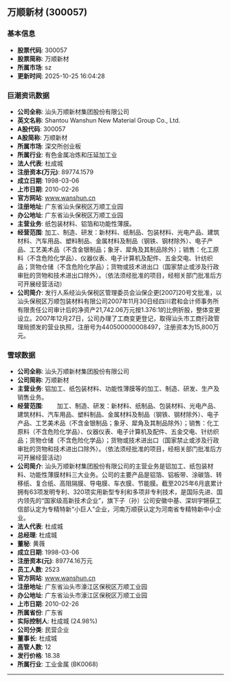 ## 万顺新材 (300057)

### 基本信息

- **股票代码**: 300057
- **股票简称**: 万顺新材
- **所属市场**: sz
- **更新时间**: 2025-10-25 16:04:28

### 巨潮资讯数据

- **公司全称**: 汕头万顺新材集团股份有限公司
- **英文名称**: Shantou Wanshun New Material Group Co., Ltd.
- **A股代码**: 300057
- **A股简称**: 万顺新材
- **所属市场**: 深交所创业板
- **所属行业**: 有色金属冶炼和压延加工业
- **法人代表**: 杜成城
- **注册资本(万元)**: 89774.1579
- **成立日期**: 1998-03-06
- **上市日期**: 2010-02-26
- **官方网站**: www.wanshun.cn
- **注册地址**: 广东省汕头保税区万顺工业园
- **办公地址**: 广东省汕头保税区万顺工业园
- **主营业务**: 纸包装材料、铝箔和功能性薄膜。
- **经营范围**: 加工、制造、研发：新材料、纸制品、包装材料、光电产品、建筑材料、汽车用品、塑料制品、金属材料及制品（钢铁、钢材除外）、电子产品、工艺美术品（不含金银制品；象牙、犀角及其制品除外）；销售：化工原料（不含危险化学品）、仪器仪表、电子计算机及配件、五金交电、针纺织品；货物仓储（不含危险化学品）；货物或技术进出口（国家禁止或涉及行政审批的货物和技术进出口除外）。（依法须经批准的项目，经相关部门批准后方可开展经营活动）
- **公司简介**: 发行人系经汕头保税区管理委员会汕保企更[2007]20号文批准，以汕头保税区万顺包装材料有限公司2007年11月30日经四川君和会计师事务所有限责任公司审计后的净资产21,742.06万元按1.376:1的比例折股，整体变更设立。2007年12月27日，公司办理了工商变更登记，取得汕头市工商行政管理局颁发的营业执照，注册号为440500000008497，注册资本为15,800万元。

### 雪球数据

- **公司全称**: 汕头万顺新材集团股份有限公司
- **公司简称**: 万顺新材
- **主营业务**: 铝加工、纸包装材料、功能性薄膜等的加工、制造、研发、生产及销售业务。
- **经营范围**: 　　加工、制造、研发：新材料、纸制品、包装材料、光电产品、建筑材料、汽车用品、塑料制品、金属材料及制品（钢铁、钢材除外）、电子产品、工艺美术品（不含金银制品；象牙、犀角及其制品除外）；销售：化工原料（不含危险化学品）、仪器仪表、电子计算机及配件、五金交电、针纺织品；货物仓储（不含危险化学品）；货物或技术进出口（国家禁止或涉及行政审批的货物和技术进出口除外）。（依法须经批准的项目，经相关部门批准后方可开展经营活动）
- **公司简介**: 汕头万顺新材集团股份有限公司的主营业务是铝加工、纸包装材料、功能性薄膜材料三大业务。公司的主要产品是铝箔、铝板带、涂碳箔、转移纸、复合纸、高阻隔膜、导电膜、车衣膜、节能膜。截至2025年6月底累计拥有63项发明专利、320项实用新型专利和多项非专利技术，是国际先进、国内领先的“国家级高新技术企业”，旗下子（孙）公司安徽中基、深圳宇锵获工信部认定为专精特新“小巨人”企业，河南万顺获认定为河南省专精特新中小企业。
- **法人代表**: 杜成城
- **总经理**: 杜成城
- **董秘**: 黄薇
- **成立日期**: 1998-03-06
- **注册资本(元)**: 89774.16万元
- **员工人数**: 2523
- **官方网站**: www.wanshun.cn
- **注册地址**: 广东省汕头市濠江区保税区万顺工业园
- **办公地址**: 广东省汕头市濠江区保税区万顺工业园
- **上市日期**: 2010-02-26
- **所属省份**: 广东省
- **实际控制人**: 杜成城 (24.98%)
- **公司分类**: 民营企业
- **董事长**: 杜成城
- **高管人数**: 12
- **发行价格**: 18.38
- **所属行业**: 工业金属 (BK0068)

---